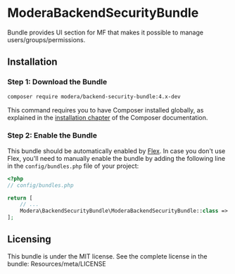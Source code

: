 # ModeraBackendSecurityBundle

Bundle provides UI section for MF that makes it possible to manage users/groups/permissions.

## Installation

### Step 1: Download the Bundle

``` bash
composer require modera/backend-security-bundle:4.x-dev
```

This command requires you to have Composer installed globally, as explained
in the [installation chapter](https://getcomposer.org/doc/00-intro.md) of the Composer documentation.

### Step 2: Enable the Bundle

This bundle should be automatically enabled by [Flex](https://symfony.com/doc/current/setup/flex.html).
In case you don't use Flex, you'll need to manually enable the bundle by
adding the following line in the `config/bundles.php` file of your project:

``` php
<?php
// config/bundles.php

return [
    // ...
    Modera\BackendSecurityBundle\ModeraBackendSecurityBundle::class => ['all' => true],
];
```

## Licensing

This bundle is under the MIT license. See the complete license in the bundle:
Resources/meta/LICENSE

